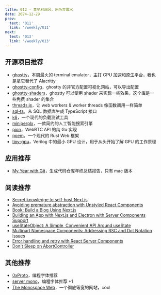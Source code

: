```yaml
---
title: 012 - 喜见料峭风，乐听奔雷水
date: 2024-12-29
prev:
  text: '011'
  link: '/weekly/011'
next:
  text: '013'
  link: '/weekly/013'
---
```


## 开源项目推荐

- [ghostty](https://github.com/ghostty-org/ghostty)，本周最火的 terminal emulator，主打 GPU 加速和原生平台，我也是拿它替代了 Alacritty
- [ghostty-config](https://github.com/zerebos/ghostty-config)，ghostty 的非官方配置可视化网站，可以导出配置
- [ghostty-shaders](https://github.com/m-ahdal/ghostty-shaders)，ghostty 可以使用 shader 来实现一些效果，这个库是一些免费 shader 的集合
- [threads.js](https://github.com/andywer/threads.js)，让 web workers & worker threads 像函数调用一样简单
- [sql-ts](https://github.com/rmp135/sql-ts)，从 SQL 数据库生成 TypeScript 接口
- [k6](https://github.com/grafana/k6)，一个现代的负载测试工具
- [miniperplx](https://github.com/zaidmukaddam/miniperplx)，一款简约的人工智能搜索引擎
- [pion](https://github.com/pion/webrtc)，WebRTC API 的纯 Go 实现
- [poem](https://github.com/poem-web/poem)，一个现代的 Rust Web 框架
- [tiny-gpu](https://github.com/adam-maj/tiny-gpu)，Verilog 中的最小 GPU 设计，用于从头开始了解 GPU 的工作原理

## 应用推荐

- [My Year with Git](https://github.com/Lakr233/myyearwithgit)，生成代码仓库年终总结报告，只有 mac 版本

## 阅读推荐

- [Secret knowledge to self-host Next.js](https://www.flightcontrol.dev/blog/secret-knowledge-to-self-host-nextjs)
- [Avoiding premature abstraction with Unstyled React Components](https://buildui.com/posts/avoiding-premature-abstraction-with-unstyled-react-components)
- [Book: Build a Blog Using Next.js](https://didoesdigital.com/project/nextjs-blog-book)
- [Building an App with Next.js and Electron with Server Components Support](https://www.saybackend.com/blog/03-electron-nextjs-ssr)
- [useStateObject: A Simple, Convenient API Around useState](https://www.jameskerr.blog/posts/use-state-object)
- [Multipart Namespace Components: Addressing RSC and Dot Notation Issues](https://ivicabatinic.from.hr/posts/multipart-namespace-components-addressing-rsc-and-dot-notation-issues)
- [Error handling and retry with React Server Components](https://edspencer.net/2024/7/16/errors-and-retry-with-react-server-components)
- [Don't Sleep on AbortController](https://kettanaito.com/blog/dont-sleep-on-abort-controller)

## 其他推荐

- [0xProto](https://github.com/0xType/0xProto)，编程字体推荐
- [server mono](https://github.com/internet-development/www-server-mono)，编程字体推荐 +1
- [The Monospace Web](https://github.com/owickstrom/the-monospace-web)，一个彻底等宽的网站，cool
